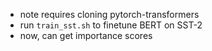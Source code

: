 - note requires cloning pytorch-transformers
- run `train_sst.sh` to finetune BERT on SST-2
- now, can get importance scores
